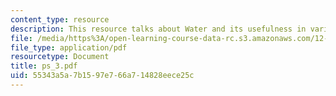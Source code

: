 ```yaml
---
content_type: resource
description: This resource talks about Water and its usefulness in various ways.
file: /media/https%3A/open-learning-course-data-rc.s3.amazonaws.com/12-102-environmental-earth-science-fall-2005/55343a5a7b1597e766a714828eece25c_ps_3.pdf
file_type: application/pdf
resourcetype: Document
title: ps_3.pdf
uid: 55343a5a-7b15-97e7-66a7-14828eece25c
---
```

